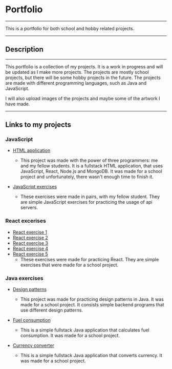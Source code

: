 # Portfolio

****

This is a portfolio for both school and hobby related projects.

****

## Description

****

This portfolio is a collection of my projects. It is a work in progress and will be updated as I make more projects. 
The projects are mostly school projects, but there will be some hobby projects in the future. 
The projects are made with different programming languages, such as Java and JavaScript.

I will also upload images of the projects and maybe some of the artwork I have made.

****
## Links to my projects
### JavaScript
- [HTML application](https://github.com/maisajulianna/web7/tree/2.0)
  - This project was made with the power of three programmers: me and my fellow students. It is a fullstack HTML application,
  that uses JavaScript, React, Node.js and MongoDB. It was made for a school project and unfortunately, there wasn't enough time to finish it.

- [JavaScript exercises](https://github.com/aliisaro/WEEK7WednesdayPairProgramming/tree/task5)
  - These exercises were made in pairs, with my fellow student. They are simple JavaScript exercises for practicing the usage of api servers.

### React excerises
- [React exercise 1](https://github.com/mangomansikka/firstreact1)
- [React exercise 2](https://github.com/mangomansikka/firstreact2)
- [React exercise 3](https://github.com/mangomansikka/firstreact3)
- [React exercise 4](https://github.com/mangomansikka/secondreact1)
- [React exercise 5](https://github.com/mangomansikka/secondreact2)
  - These exercises were made for practicing React. They are simple exercises that were made for a school project.

### Java exercises

- [Design patterns](https://github.com/mangomansikka/Suunnittelumallit24S)
  - This project was made for practicing design patterns in Java. It was made for a school project.
  It consists simple backend programs that use different design patterns.

- [Fuel consumption](https://github.com/mangomansikka/FuelConsumption)
  - This is a simple fullstack Java application that calculates fuel consumption. It was made for a school project.

- [Currency converter](https://github.com/mangomansikka/CurrencyConverter/tree/main/src/main)
  - This is a simple fullstack Java application that converts currency. It was made for a school project.